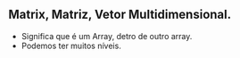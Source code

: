 ## Matrix, Matriz, Vetor Multidimensional.

* Significa que é um Array, detro de outro array.
* Podemos ter muitos níveis.